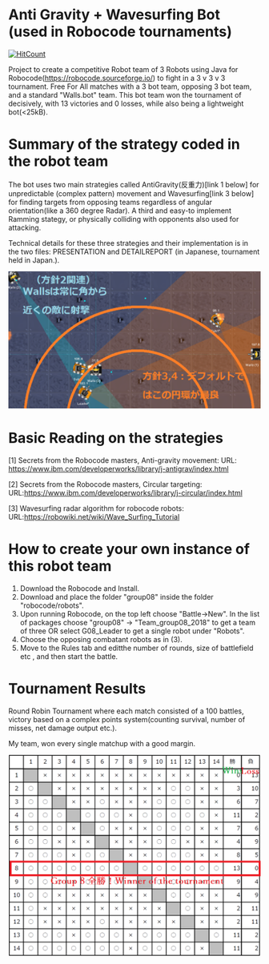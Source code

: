 # Anti Gravity + Wavesurfing Bot (used in Robocode tournaments)
[![HitCount](http://hits.dwyl.com/parthnan/AntiGrav-WavesurfingBot.svg)](http://hits.dwyl.com/parthnan/AntiGrav-WavesurfingBot)

Project to create a competitive Robot team of 3 Robots using Java for Robocode(https://robocode.sourceforge.io/) to fight in a 3 v 3 v 3 tournament. Free For All matches with a 3 bot team, opposing 3 bot team, and a standard "Walls.bot" team. This bot team won the tournament of decisively, with 13 victories and 0 losses, while also being a lightweight bot(<25kB). 

# Summary of the strategy coded in the robot team
The bot uses two main strategies called AntiGravity(反重力)[link 1 below] for unpredictable (complex pattern) movement and Wavesurfing[link 3 below] for finding targets from opposing teams regardless of angular orientation(like a 360 degree Radar). 
A third and easy-to implement Ramming stategy, or physically colliding with opponents also used for attacking. 

Technical details for these three strategies and their implementation is in the two files: PRESENTATION and DETAILREPORT (in Japanese, tournament held in Japan.).

![alt text](https://raw.githubusercontent.com/parthnan/AntiGrav-WavesurfingBot/master/ExampleSurfing.png)

# Basic Reading on the strategies
[1] Secrets from the Robocode masters, Anti-gravity movement: URL: https://www.ibm.com/developerworks/library/j-antigrav/index.html

[2] Secrets from the Robocode masters, Circular targeting: URL:https://www.ibm.com/developerworks/library/j-circular/index.html

[3] Wavesurfing radar algorithm for robocode robots: URL:https://robowiki.net/wiki/Wave_Surfing_Tutorial


# How to create your own instance of this robot team
1. Download the Robocode and Install.
2. Download and place the folder "group08" inside the folder "robocode/robots".  
3. Upon running Robocode, on the top left choose "Battle->New". In the list of packages choose "group08" -> "Team_group08_2018" to get a team of three OR select G08_Leader to get a single robot under "Robots".
4. Choose the opposing combatant robots as in (3). 
5. Move to the Rules tab and editthe number of rounds, size of battlefield etc , and then start the battle.

# Tournament Results
Round Robin Tournament where each match consisted of a 100 battles, victory based on a complex points system(counting survival, number of misses, net damage output etc.). 

My team, won every single matchup with a good margin. 

![alt text](https://raw.githubusercontent.com/parthnan/AntiGrav-WavesurfingBot/master/winall.png)

 

